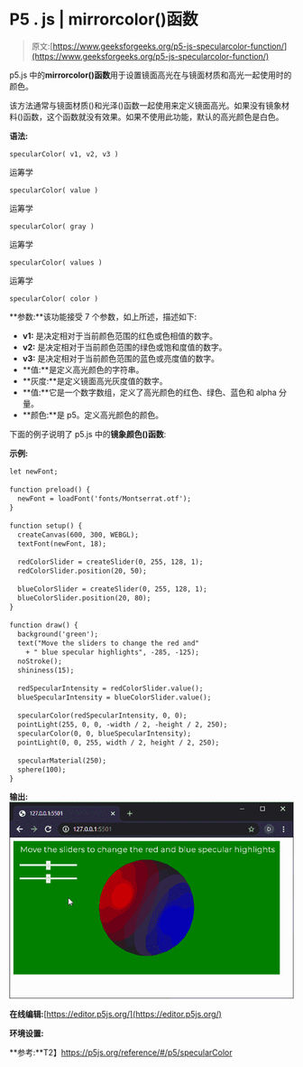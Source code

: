# P5 . js | mirrorcolor()函数

> 原文:[https://www.geeksforgeeks.org/p5-js-specularcolor-function/](https://www.geeksforgeeks.org/p5-js-specularcolor-function/)

p5.js 中的**mirrorcolor()函数**用于设置镜面高光在与镜面材质和高光一起使用时的颜色。

该方法通常与镜面材质()和光泽()函数一起使用来定义镜面高光。如果没有镜象材料()函数，这个函数就没有效果。如果不使用此功能，默认的高光颜色是白色。

**语法:**

```
specularColor( v1, v2, v3 )
```

运筹学

```
specularColor( value )
```

运筹学

```
specularColor( gray )
```

运筹学

```
specularColor( values )
```

运筹学

```
specularColor( color )
```

**参数:**该功能接受 7 个参数，如上所述，描述如下:

*   **v1:** 是决定相对于当前颜色范围的红色或色相值的数字。
*   **v2:** 是决定相对于当前颜色范围的绿色或饱和度值的数字。
*   **v3:** 是决定相对于当前颜色范围的蓝色或亮度值的数字。
*   **值:**是定义高光颜色的字符串。
*   **灰度:**是定义镜面高光灰度值的数字。
*   **值:**它是一个数字数组，定义了高光颜色的红色、绿色、蓝色和 alpha 分量。
*   **颜色:**是 p5。定义高光颜色的颜色。

下面的例子说明了 p5.js 中的**镜象颜色()函数**:

**示例:**

```
let newFont;

function preload() {
  newFont = loadFont('fonts/Montserrat.otf');
}

function setup() {
  createCanvas(600, 300, WEBGL);
  textFont(newFont, 18);

  redColorSlider = createSlider(0, 255, 128, 1);
  redColorSlider.position(20, 50);

  blueColorSlider = createSlider(0, 255, 128, 1);
  blueColorSlider.position(20, 80);
}

function draw() {
  background('green');
  text("Move the sliders to change the red and"
    + " blue specular highlights", -285, -125);
  noStroke();
  shininess(15);

  redSpecularIntensity = redColorSlider.value();
  blueSpecularIntensity = blueColorSlider.value();

  specularColor(redSpecularIntensity, 0, 0);
  pointLight(255, 0, 0, -width / 2, -height / 2, 250);
  specularColor(0, 0, blueSpecularIntensity);
  pointLight(0, 0, 255, width / 2, height / 2, 250);

  specularMaterial(250);
  sphere(100);
}
```

**输出:**
![slider-colors](img/d4a63e6538d59fbc390eefe11c176f05.png)

**在线编辑:**[https://editor.p5js.org/](https://editor.p5js.org/)

**环境设置:**

**参考:**T2】https://p5js.org/reference/#/p5/specularColor